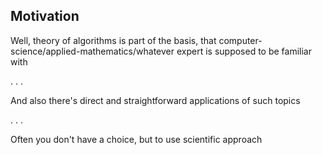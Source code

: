 Motivation
----------

Well, theory of algorithms is part of the basis,
that computer-science/applied-mathematics/whatever
expert is supposed to be familiar with

. . .

And also there's direct and straightforward applications
of such topics

. . .

Often you don't have a choice, but to use scientific approach

